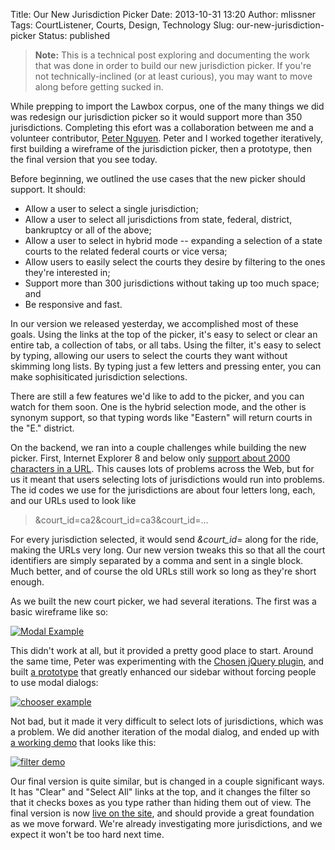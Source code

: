 Title: Our New Jurisdiction Picker
Date: 2013-10-31 13:20
Author: mlissner
Tags: CourtListener, Courts, Design, Technology
Slug: our-new-jurisdiction-picker
Status: published

> **Note:** This is a technical post exploring and documenting the work
> that was done in order to build our new jurisdiction picker. If you're
> not technically-inclined (or at least curious), you may want to move
> along before getting sucked in.

While prepping to import the Lawbox corpus, one of the many things we
did was redesign our jurisdiction picker so it would support more than
350 jurisdictions. Completing this efort was a collaboration between me
and a volunteer contributor, [Peter
Nguyen](http://www.petertnguyen.com/). Peter and I worked together
iteratively, first building a wireframe of the jurisdiction picker, then
a prototype, then the final version that you see today.

Before beginning, we outlined the use cases that the new picker should
support. It should:

-   Allow a user to select a single jurisdiction;
-   Allow a user to select all jurisdictions from state, federal,
    district, bankruptcy or all of the above;
-   Allow a user to select in hybrid mode -- expanding a selection of a
    state courts to the related federal courts or vice versa;
-   Allow users to easily select the courts they desire by filtering to
    the ones they're interested in;
-   Support more than 300 jurisdictions without taking up too much
    space; and
-   Be responsive and fast.

In our version we released yesterday, we accomplished most of these
goals. Using the links at the top of the picker, it's easy to select or
clear an entire tab, a collection of tabs, or all tabs. Using the
filter, it's easy to select by typing, allowing our users to select the
courts they want without skimming long lists. By typing just a few
letters and pressing enter, you can make sophisiticated jurisdiction
selections.

There are still a few features we'd like to add to the picker, and you
can watch for them soon. One is the hybrid selection mode, and the other
is synonym support, so that typing words like "Eastern" will return
courts in the "E." district.

On the backend, we ran into a couple challenges while building the new
picker. First, Internet Explorer 8 and below only [support about 2000
characters in a
URL](http://stackoverflow.com/questions/417142/what-is-the-maximum-length-of-a-url-in-different-browsers).
This causes lots of problems across the Web, but for us it meant that
users selecting lots of jurisdictions would run into problems. The id
codes we use for the jurisdictions are about four letters long, each,
and our URLs used to look like

> &court\_id=ca2&court\_id=ca3&court\_id=...

For every jurisdiction selected, it would send *&court\_id=* along for
the ride, making the URLs very long. Our new version tweaks this so that
all the court identifiers are simply separated by a comma and sent in a
single block. Much better, and of course the old URLs still work so long
as they're short enough.

As we built the new court picker, we had several iterations. The first
was a basic wireframe like so:

[![Modal
Example](http://freelawproject.org/wp-content/uploads/2013/10/mockup-screenshot.png)](http://freelawproject.org/wp-content/uploads/2013/10/mockup-screenshot.png)

This didn't work at all, but it provided a pretty good place to start.
Around the same time, Peter was experimenting with the [Chosen jQuery
plugin](http://harvesthq.github.io/chosen/), and built [a
prototype](http://notskool.me/courtlistener/filter_demo_added.htm) that
greatly enhanced our sidebar without forcing people to use modal
dialogs:

[![chooser
example](http://freelawproject.org/wp-content/uploads/2013/10/chooser.png)](http://notskool.me/courtlistener/header-chooser.htm)

Not bad, but it made it very difficult to select lots of jurisdictions,
which was a problem. We did another iteration of the modal dialog, and
ended up with [a working
demo](http://notskool.me/courtlistener/header-chooser.htm) that looks
like this:

[![filter
demo](http://freelawproject.org/wp-content/uploads/2013/10/filter-demo1.png)](http://freelawproject.org/wp-content/uploads/2013/10/filter-demo1.png)

Our final version is quite similar, but is changed in a couple
significant ways. It has "Clear" and "Select All" links at the top, and
it changes the filter so that it checks boxes as you type rather than
hiding them out of view. The final version is now [live on the
site](https://courtlistener.com), and should provide a great foundation
as we move forward. We're already investigating more jurisdictions, and
we expect it won't be too hard next time.

